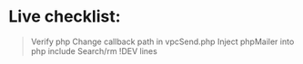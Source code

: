 Live checklist:
===============
> Verify php
> Change callback path in vpcSend.php
> Inject phpMailer into php include
> Search/rm !DEV lines
